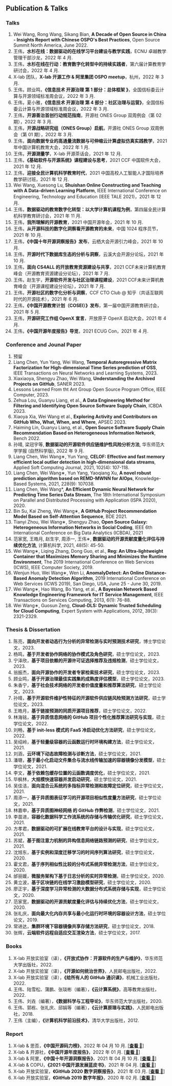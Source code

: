 ## Publication & Talks

### Talks

1. Wei Wang, Rong Wang, Sikang Bian, **A Decade of Open Source in China - Insights Report with Chinese OSPO's Best Practices**, Open Source Summit North America, June 2022.
2. 王伟，**水杉在线：数据驱动的在线学习平台建设与教学实践**，ECNU 卓越教学管理干部沙龙，2022 年 4 月.
3. 王伟，**水杉在线在行动：教育数字化转型中的持续实践者**，第六届计算教育学研讨会，2022 年 4 月.
4. X-lab 团队，**X-lab 开源工作 & 阿里集团 OSPO meetup**，杭州，2022 年 3 月.
5. 王伟，顾业鸣，**《信息技术 开源治理 第 1 部分：总体框架 》**，全国信标委云计算与开源领域标准周会议，2022 年 3 月.
6. 王伟，夏小雅，**《信息技术 开源治理 第 4 部分：社区治理与运营》**，全国信标委云计算与开源领域标准周会议，2022 年 3 月.
7. 王伟，**开源善治首创行动规范指南**，开源社 ONES Group 双周例会（第 02 期），2022 年 3 月.
8. 王伟，**开源战略研究组（ONES Group）启航**，开源社 ONES Group 双周例会（第 01 期），2022 年 3 月.
9. 王伟，**面向数据专业的高通量流数据与可伸缩云计算虚拟仿真实践教学**，2021 年中国计算机教育大会，2022 年 1 月.
11. 王伟，**开源测量学**，X-lab 开源茶话会，2021 年 12 月.
12. 王伟，**《基础软件与开源系统》课程建设与思考**，2021 CCF 中国软件大会，2021 年 12 月.
13. 王伟，**迎接全民计算机科学教育时代**，2021 中国高校人工智能人才国际培养教学研讨班，2021 年 12 月.
14. Wei Wang, Xuesong Lu, **Shuishan Online Constructing and Teaching with A Data-driven Learning Platform**, IEEE International Conference on Engineering, Technology and Education (IEEE TALE 2021)，2021 年 12 月.
15. 王伟，**数据驱动的教育数字化转型：以大学计算机课程为例**，第四届全民计算机科学教育研讨会，2021 年 11 月.
16. 王伟，**我所理解的开源教育**，2021 中国开源年会，2021 年 10 月.
17. 王伟，**从开源科技的数字化洞察看开源教育的未来**，中国 1024 程序员节，2021 年 10 月.
18. 王伟，**《中国十年开源洞察报告》发布**，云栖大会开源引力峰会，2021 年 10 月.
19. 王伟，**开源时代下数据库生态的分析与洞察**，云溪大会开源分论坛，2021 年 10 月.
20. 王伟，**面向 CS4ALL 的开放教育资源建设与共享**，2021 CCF未来计算机教育峰会（开源教育资源建设分论坛），2021 年 7 月.
21. 王伟，赵生宇，**开源软件开发与社区治理课程建设**，2021 CCF未来计算机教育峰会（开源课程建设分论坛），2021 年 7 月.
22. 王伟，**开源社区的数字化分析与洞察**，CCF CTO Club @ 知乎（共话互联网时代的开源技术），2021 年 6 月.
23. 王伟，**《中国开源教育计划（COSEI）》发布**，第一届中国开源教育研讨会，2021 年 5 月.
24. 王伟，**开源研究工作组 OpenX 宣言**，开放原子 OpenX 启动大会，2021 年 4 月.
25. 王伟，**《中国开源年度报告》导览**，2021 ECUG Con，2021 年 4 月.

### Conference and Jounal Paper

1. 预留
2. Liang Chen, Yun Yang, Wei Wang, **Temporal Autoregressive Matrix Factorization for High-dimensional Time Series prediction of OSS**, IEEE Transactions on Neural Networks and Learning Systems, 2023.
3. Xiaxiaoya, Shengyu Zhao, Wei Wang, **Understanding the Archived Projects on GitHub**, SANER 2023.
4. Lessons Learned From tht Ant Group Open Source Program Office, IEEE Computer, 2023.
5. Zehua Lou, Guanyu Liang, et al., **A Data Engineering Method for Filtering and Identifying Open Source Software Supply Chain**, ICBDA 2023.
6. Xiaoya Xia, Wei Wang et al., **Exploring Activity and Contributors on GitHub Who, What, When, and Where**, APSEC 2023.
7. Haiming Lin, Guanyu Liang, et al., **Open Source Software Supply Chain Recommendation Based on Heterogeneous Information Network**, Bench 2022.
8. 孙晴, 梁冠宇等, **数据驱动的开源软件供应链维护性风险分析方法**, 华东师范大学学报 (自然科学版), 2022 年 9 月.
9.	Liang Chen, Wei Wang∗, Yun Yang, **CELOF: Effective and fast memory efficient local outlier detection in high-dimensional data streams**, Applied Soft Computing Journal, 2021, 102(4): 107-118.
10.	Liang Chen, Wei Wang∗, Yun Yang, Yaoqiang Xu, **A novel robust prediction algorithm based on REMD-MWNN for AIOps**, Knowledge-Based Systems, 2021, 228(9): 107038.
11.	Liang Chen, Wei Wang*, **An Efficient Dynamic Neural Network for Predicting Time Series Data Stream**, The 18th International Symposium on Parallel and Distributed Processing with Application (ISPA 2020), 2020.
12.	Bin Su, Kai Zheng, Wei Wang∗, **A GitHub Project Recommendation Model Based on Self-Attention Sequence**, BDE 2021.
13.	Tianyi Zhou, Wei Wang∗, Shengyu Zhao, **Open Source Galaxy: Heterogeneous Information Networks in Social Coding**, IEEE 6th International Conference on Big Data Analytics (ICBDA), 2021
14.	范家宽, 王皓月, 赵生宇, 周添一, 王伟∗, **数据驱动的开源贡献度量化评估与持续优化方法**, 计算机科学, 2021, 48(5): 45-50.
15.	Wei Wang∗, Liqing Zhang, Dong Guo, et al., **Reg: An Ultra-lightweight Container that Maximizes Memory Sharing and Minimizes the Runtime Environment**, The 2019 International Conference on Web Services (ICWS), IEEE Computer Society, 2019.
16.	Wenjun Huo, Wei Wang∗, Wen Li, **AnomalyDetect: An Online Distance-Based Anomaly Detection Algorithm**, 2019 International Conference on Web Services (ICWS 2019), San Diego, USA, June 25 - June 30, 2019.
17.	Wei Wang∗, Hao Wang, Bo Yang, et al., **A Bayesian Network Based Knowledge Engineering Framework for IT Service Management**, IEEE Transactions on Services Computing, 2013, 6(1): 76-88.
18.	Wei Wang∗, Guosun Zeng, **Cloud-DLS: Dynamic Trusted Scheduling for Cloud Computing**, Expert System with Applications, 2012, 39(3): 2321-2329.

### Thesis & Dissertation

1. 陈亮，**面向开发者动态行为分析的异常检测与实时预测技术研究**，博士学位论文，2023.
2. 杨鸣，**基于开发者协作网络的协作模式及角色研究**，硕士学位论文，2023.
3. 宁泽欣，**基于项目依赖的开源许可证选择推荐及违规检测**，硕士学位论文，2023.
4. 翁振杰，**面向开源协作的开发者专家检索技术研究**，硕士学位论文，2023.
5. 顾业鸣，**基于开源治理最佳实践集的成熟度评估模型**，硕士学位论文，2023.
6. 朱香宁，**基于社会技术网络的开发者价值度量和推荐算法研究**，硕士学位论文，2023.
7. 孙晴，**基于开源软件维护性特征的开源软件供应链风险预测方法研究**，硕士学位论文，2023.
8. 王皓月，**基于链接预测的同质开源项目推荐**，硕士学位论文，2022.
9. 林海铭，**基于异质信息网络的 GitHub 项目个性化推荐算法研究与实现**，硕士学位论文，2022.
10. 刘畅，**基于 init-less 模式的 FaaS 冷启动优化方法研究**，硕士学位论文，2022.
11. 吴绍岭，**基于轻量级容器的云函数运行时环境构建方法**，硕士学位论文，2021.
12. 刘涵，**云环境下动态故障检测与诊断方法**，硕士学位论文，2021.
13. 潘瑭，**基于最小化启动文件集合与流水线传输加速的容器镜像分发模型**，硕士学位论文，2021.
14. 李文，**基于依赖包缓存位置的云函数调度优化**，硕士学位论文，2021.
15. 毕枫林，**大规模快速容器并发启动研究**，硕士学位论文，2021.
16. 吴佳洁，**面向混合云系统的多指标异常检测和故障定位研究**，硕士学位论文，2021.
17. 周添一，**基于异质图表征学习的开源项目相似性度量方法研究**，硕士学位论文，2021.
18. 林嘉申，**基于异质图神经网络 的 GitHub 作弊检测**，硕士学位论文，2021.
19. 李苗进，**容器化数据科学工作流系统的存储与传输优化研究**，硕士学位论文，2021.
20. 方孝君，**数据驱动的可扩展在线教育平台的设计与实现**，硕士学位论文，2021.
21. 苏斌，**基于图注意力机制的异构信息网络链路预测的研究**，硕士学位论文，2021.
22. 沈旭东，**基于实例和深度迁移学习的时间序列算法研究**，硕士学位论文，2020.
23. 霍文君，**基于序列相似性比较的分布式系统异常检测方法**，硕士学位论文，2020.
24. 邰丽媛，**微服务架构下基于日志分析的实时异常检测**，硕士学位论文，2020.
25. 黄立波，**基于区块链的在线学习激励模型研究**，硕士学位论文，2020.
26. 廖正宇，**基于深度学习异常检测的大数据分布式系统存储与实现**，硕士学位论文，2020.
27. 范家宽，**数据驱动的开源贡献度量化评估与持续优化方法**，硕士学位论文，2020.
28. 张礼庆，**面向最大化内存共享与最小化运行时环境的容器设计方法**，硕士学位论文，2019.
29. 常进达，**集群环境下容器镜像共享存储方法研究**，硕士学位论文，2018.
30. 张辉，**云端软件远程自适应交互渲染方法**，硕士学位论文，2017.

### Books

1. X-lab 开放实验室（译），**《开放式协作：开源软件的生产与维护》**，华东师范大学出版社，2022.
2. X-lab 开放实验室（译），**《开源如何统治世界》**，人民邮电出版社，2022.
3. X-lab 开放实验室（译），**《给所有人的 GitHub 通识课》**，机械工业出版社，2022.
4. 王伟、陆雪松、蒲鹏、张琰彬（编著），**《云计算系统》**，高等教育出版社，2022.
5. 王伟、刘垚（编著），**《数据科学与工程导论》**，华东师范大学出版社，2020.
6. 王伟、郭栋、张礼庆、邱娟等（编著），**《云计算原理与实践》**，人民邮电出版社，2018.
7. 王伟（主编），**《计算机科学前沿技术》**，清华大学出版社，2012.

### Report

1. X-lab & 思否，**《中国开源码力榜》**，2022 年 04 月 10 月. [[**查看 📑**](https://opensource.win/ "查看")]
2. X-lab & 开源社，**《中国开源年度报告》**，2022 年 01 月. [[**查看 📑**](https://kaiyuanshe.cn/project/china-open-source-report/ "查看")]
3. X-lab & 阿里，**《中国十年开源洞察报告》**，2021 年 04 月 10 月. [[**查看 📑**](https://developer.aliyun.com/article/795363 "查看")]
4. X-lab & COPU，**《2021 中国开源发展蓝皮书》**，2021 年 04 月. [[**查看 📑**](http://www.copu.org.cn/new/308 "查看")]
5. X-lab 开放实验室，**《GitHub 2020 数字洞察报告》**，2021 年 03 月. [[**查看 📑**](http://oss.x-lab.info/github-insight-report-2020.pdf "查看")]
6. X-lab 开放实验室，**《GitHub 2019 数字年报》**，2020 年 02 月. [[**查看 📑**](https://github.com/X-lab2017/github-analysis-report-2019 "查看")]
